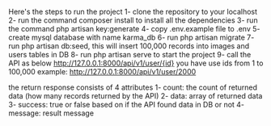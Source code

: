 Here's the steps to run the project
1- clone the repository to your localhost
2- run the command composer install to install all the dependencies 
3- run the command php artisan key:generate
4- copy .env.example file to .env
5- create mysql database with name karma_db
6- run php artisan migrate
7- run php artisan db:seed, this will insert 100,000 records into images and users tables in DB
8- run php artisan serve to start the project
9- call the API as below
http://127.0.0.1:8000/api/v1/user/{id}
you have use ids from 1 to 100,000
example:
http://127.0.0.1:8000/api/v1/user/2000

the return response consists of 4 attributes
1- count: the count of returned data (how many records returned by the API)
2- data: array of returned data
3- success: true or false based on if the API found data in DB or not
4- message: result message